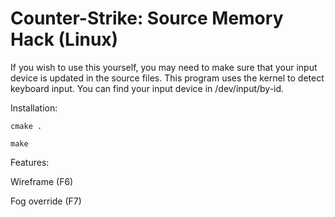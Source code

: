 # Counter-Strike: Source Memory Hack (Linux)

If you wish to use this yourself, you may need to make sure that your input device is updated in the source files. This program
uses the kernel to detect keyboard input. You can find your input device in /dev/input/by-id. 

Installation:

`cmake .`

`make`

Features:

Wireframe (F6) 

Fog override (F7)

